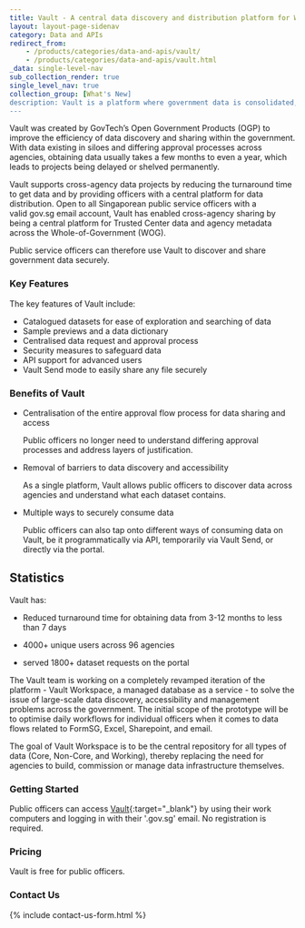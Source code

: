 ```yaml
---
title: Vault - A central data discovery and distribution platform for WOG
layout: layout-page-sidenav
category: Data and APIs
redirect_from:
    - /products/categories/data-and-apis/vault/
    - /products/categories/data-and-apis/vault.html
_data: single-level-nav
sub_collection_render: true
single_level_nav: true
collection_group: [What's New]
description: Vault is a platform where government data is consolidated, organised and made discoverable for public servants to explore, search and securely access.
---
```


Vault was created by GovTech’s Open Government Products (OGP) to improve the efficiency of data discovery and sharing within the government. 
With data existing in siloes and differing approval processes across agencies, obtaining data usually takes a few months to even a year, which leads to projects being delayed or shelved permanently. 

Vault supports cross-agency data projects by reducing the turnaround time to get data and by providing officers with a central platform for data distribution.
Open to all Singaporean public service officers with a valid gov.sg email account, Vault has enabled cross-agency sharing by being a central platform for Trusted Center data and agency metadata across the Whole-of-Government (WOG). 

Public service officers can therefore use Vault to discover and share government data securely.

### Key Features

The key features of Vault include:
- Catalogued datasets for ease of exploration and searching of data
- Sample previews and a data dictionary 
- Centralised data request and approval process
- Security measures to safeguard data
- API support for advanced users
- Vault Send mode to easily share any file securely

### Benefits of Vault

- Centralisation of the entire approval flow process for data sharing and access 

  Public officers no longer need to understand differing approval processes and address layers of justification.

- Removal of barriers to data discovery and accessibility

  As a single platform, Vault allows public officers to discover data across agencies and understand what each dataset contains.
  
- Multiple ways to securely consume data

  Public officers can also tap onto different ways of consuming data on Vault, be it programmatically via API, temporarily via Vault Send, or directly via the portal.

## Statistics

Vault has: 

- Reduced turnaround time for obtaining data from 3-12 months to less than 7 days

- 4000+ unique users across 96 agencies

- served 1800+ dataset requests on the portal


The Vault team is working on a completely revamped iteration of the platform - Vault Workspace, a managed database as a service - to solve the issue of large-scale data discovery, accessibility and management problems across the government. The initial scope of the prototype will be to optimise daily workflows for individual officers when it comes to data flows related to FormSG, Excel, Sharepoint, and email. 

The goal of Vault Workspace is to be the central repository for all types of data (Core, Non-Core, and Working), thereby replacing the need for agencies to build, commission or manage data infrastructure themselves. 


### Getting Started

Public officers can access [Vault](https://vault.gov.sg){:target="_blank"} by using their work computers and logging in with their '.gov.sg' email. 
No registration is required.


### Pricing

Vault is free for public officers.

### Contact Us

{% include contact-us-form.html %}
